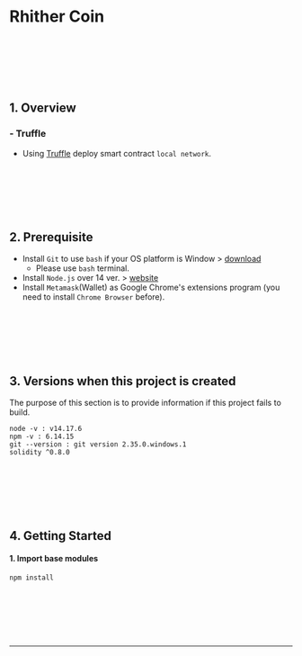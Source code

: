 # Rhither Coin

<br><br><br><br><br>

## 1. Overview

### - Truffle
 - Using [Truffle](https://trufflesuite.com/) deploy smart contract `local network`.
 
<br><br><br><br><br>

## 2. Prerequisite

 - Install `Git` to use `bash` if your OS platform is Window > [download](https://git-scm.com/downloads)
    - Please use `bash` terminal.
 - Install `Node.js` over 14 ver. > [website](https://nodejs.org/en/)
 - Install `Metamask`(Wallet) as Google Chrome's extensions program (you need to install `Chrome Browser` before).

<br><br><br><br><br>

## 3. Versions when this project is created

The purpose of this section is to provide information if this project fails to build.

```
node -v : v14.17.6
npm -v : 6.14.15
git --version : git version 2.35.0.windows.1
solidity ^0.8.0
```

<br><br><br><br><br>

## 4. Getting Started

#### 1. Import base modules

```sh
npm install
```



<br><br><br><br><br><hr>
